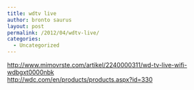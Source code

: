 ```yaml
---
title: wdtv live
author: bronto saurus
layout: post
permalink: /2012/04/wdtv-live/
categories:
  - Uncategorized
---
```

<http://www.mimovrste.com/artikel/2240000311/wd-tv-live-wifi-wdbgxt0000nbk>  
<http://wdc.com/en/products/products.aspx?id=330>